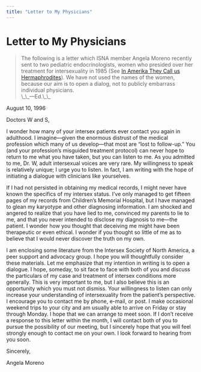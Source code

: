 ```yaml
---
title: "Letter to My Physicians"
---
```


# Letter to My Physicians

<blockquote>
	<p>The following is a letter which <span class="caps">ISNA</span> member Angela Moreno recently sent to two pediatric endocrinologists, women who presided over her treatment for intersexuality in 1985 (See <a href="/books/chrysalis/moreno">In Amerika They Call us Hermaphrodites</a>). We have not used the names of the women, because our aim is to open a dialog, not to publicly embarrass individual physicians.  <br />
\_\_&#8212;Ed.\_\_  </p>
</blockquote>

<p>August 10, 1996  </p>

<p>Doctors W and S,  </p>

<p>I wonder how many of your intersex patients ever contact you again in adulthood. I imagine&#8212;given the enormous distrust of the medical profession which many of us develop&#8212;that most are &#8220;lost to follow-up.&#8221; You (and your profession&#8217;s misguided treatment protocol) can never hope to return to me what you have taken, but you can listen to me. As you admitted to me, Dr. W, adult intersexual voices are very rare. My willingness to speak is relatively unique; I urge you to listen. In fact, I am writing with the hope of initiating a dialogue with clinicians like yourselves.  </p>

<p>If I had not persisted in obtaining my medical records, I might never have known the specifics of my intersex status. I&#8217;ve only managed to get fifteen pages of my records from Children&#8217;s Memorial Hospital, but I have managed to glean my karyotype and other diagnosing information. I am shocked and angered to realize that you have lied to me, convinced my parents to lie to me, and that you never intended to disclose my diagnosis to me&#8212;the patient. I wonder how you thought that deceiving me might have been therapeutic or even ethical. I wonder if you thought so little of me as to believe that I would never discover the truth on my own.  </p>

<p>I am enclosing some literature from the Intersex Society of North America, a peer support and advocacy group. I hope you will thoughtfully consider these materials. Let me emphasize that my intention in writing is to open a dialogue. I hope, someday, to sit face to face with both of you and discuss the particulars of my case and treatment of intersex conditions more generally. This is very important to me, but I also believe this is an opportunity which you must not dismiss. Your willingness to listen can only increase your understanding of intersexuality from the patient&#8217;s perspective. I encourage you to contact me by phone, e-mail, or post. I make occasional weekend trips to your city and am usually able to arrive on Friday or stay through Monday. I hope that we can arrange to meet soon. If I don&#8217;t receive a response to this letter within the month, I will contact both of you to pursue the possibility of our meeting, but I sincerely hope that you will feel strongly enough to contact me on your own. I look forward to hearing from you soon.  </p>

<p>Sincerely,  </p>

<p>Angela Moreno</p>